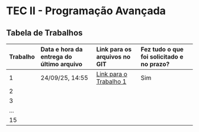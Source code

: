 # TEC II - Programação Avançada 

## Tabela de Trabalhos

| Trabalho | Data e hora da entrega do último arquivo | Link para os arquivos no GIT | Fez tudo o que foi solicitado e no prazo? |
| :--- | :--- | :--- | :--- |
| 1    | 24/09/25, 14:55 | [Link para o Trabalho 1](Trabalho1) | Sim |
| 2    |                |                                             |     |
| 3    |                |                                             |     |
| ...  |                |                                             |     |
| 15   |                |                                             |     |
